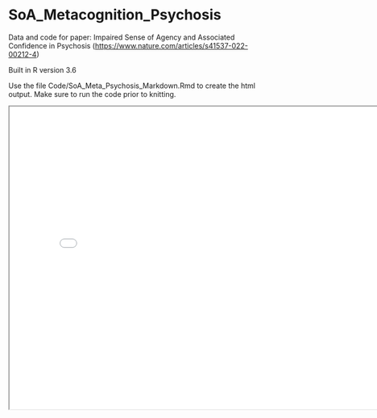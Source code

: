 # SoA_Metacognition_Psychosis
Data and code for paper: Impaired Sense of Agency and Associated Confidence in Psychosis (https://www.nature.com/articles/s41537-022-00212-4)

Built in R version 3.6

Use the file Code/SoA_Meta_Psychosis_Markdown.Rmd to create the html output. Make sure to run the code prior to knitting.

<iframe src="expected outcome.html" width="800" height="600"></iframe>

